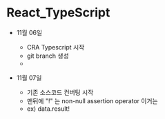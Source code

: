 # React_TypeScript

- 11월 06일

  - CRA Typescript 시작
  - git branch 생성
  -

- 11월 07일
  - 기존 소스코드 컨버팅 시작
  - 맨뒤에 "!" 는 non-null assertion operator 이거는
  - ex) data.result!

